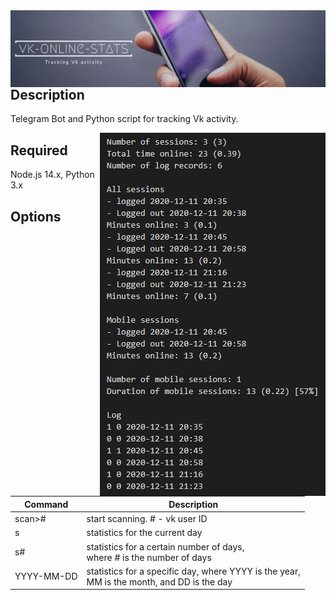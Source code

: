 <img align="left" alt="redeveight | Hover" src="https://github.com/redeveight/vk-online-stats/blob/master/resources/images/logo.png" />

## Description
Telegram Bot and Python script for tracking Vk activity.

<img align="right" alt="vk-online-stats Result" src="https://github.com/redeveight/vk-online-stats/blob/master/resources/images/example_result.png" />

## Required

Node.js 14.x, Python 3.x

## Options

<table role="table">
  <thead>
    <tr>
      <th>Command</th>
      <th>Description</th>
    </tr>
   </thead>
   <tbody>
    <tr>
      <td>scan>#</td>
      <td>start scanning. # - vk user ID</td>
    </tr>
    <tr>
      <td>s</td>
      <td>statistics for the current day</td>
    </tr>
    <tr>
      <td>s#</td>
      <td>statistics for a certain number of days, <br />where # is the number of days</td>
    </tr>
    <tr>
      <td>YYYY-MM-DD</td>
      <td>statistics for a specific day, where YYYY is the year, <br />MM is the month, and DD is the day</td>
    </tr>
  </tbody>
</table>
